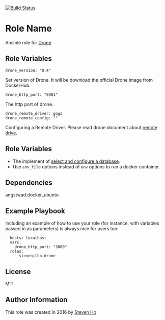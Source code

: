 [![Build Status](https://travis-ci.org/stevenjlho/ansible-role-drone.svg?branch=master)](https://travis-ci.org/stevenjlho/ansible-role-drone)

Role Name
=========

Ansible role for [Drone](https://drone.io)


Role Variables
--------------


    drone_version: "0.4"
Set version of Drone. It will be download the official Drone image from DockerHub.

    drone_http_port: "8081"
The http port of drone.


    drone_remote_driver: gogs
    drone_remote_config: ""
Configuring a Remote Driver. Please read drone document about [remote drive](http://readme.drone.io/setup/remotes/).
    
Role Variables
--------------

* The implement of [select and configure a database](http://readme.drone.io/setup/database/).
* Use `env_file` options instead of `env` options to run a docker container.

Dependencies
------------

angstwad.docker_ubuntu


Example Playbook
----------------

Including an example of how to use your role (for instance, with variables passed in as parameters) is always nice for users too:

    - hosts: localhost
      vars:
        drone_http_port: "3000"
      roles:
        - stevenjlho.drone

License
-------

MIT

Author Information
------------------

This role was created in 2016 by [Steven Ho](http://stevenjlho.github.io/)

